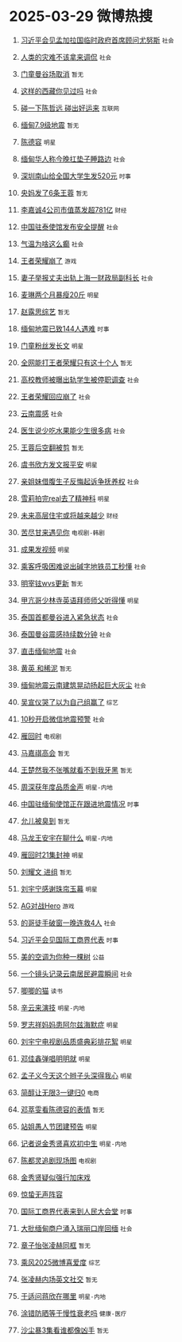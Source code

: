 # 2025-03-29 微博热搜 
1. [习近平会见孟加拉国临时政府首席顾问尤努斯](https://m.weibo.cn/search?containerid=100103type%3D1%26t%3D10%26q%3D%23%E4%B9%A0%E8%BF%91%E5%B9%B3%E4%BC%9A%E8%A7%81%E5%AD%9F%E5%8A%A0%E6%8B%89%E5%9B%BD%E4%B8%B4%E6%97%B6%E6%94%BF%E5%BA%9C%E9%A6%96%E5%B8%AD%E9%A1%BE%E9%97%AE%E5%B0%A4%E5%8A%AA%E6%96%AF%23&stream_entry_id=51&isnewpage=1&extparam=seat%3D1%26filter_type%3Drealtimehot%26stream_entry_id%3D51%26c_type%3D51%26q%3D%2523%25E4%25B9%25A0%25E8%25BF%2591%25E5%25B9%25B3%25E4%25BC%259A%25E8%25A7%2581%25E5%25AD%259F%25E5%258A%25A0%25E6%258B%2589%25E5%259B%25BD%25E4%25B8%25B4%25E6%2597%25B6%25E6%2594%25BF%25E5%25BA%259C%25E9%25A6%2596%25E5%25B8%25AD%25E9%25A1%25BE%25E9%2597%25AE%25E5%25B0%25A4%25E5%258A%25AA%25E6%2596%25AF%2523%26cate%3D10103%26pos%3D0%26dgr%3D0%26display_time%3D1743193854%26pre_seqid%3D174319385483203150978159) `社会` 

2. [人类的灾难不该拿来调侃](https://m.weibo.cn/search?containerid=100103type%3D1%26t%3D10%26q%3D%23%E4%BA%BA%E7%B1%BB%E7%9A%84%E7%81%BE%E9%9A%BE%E4%B8%8D%E8%AF%A5%E6%8B%BF%E6%9D%A5%E8%B0%83%E4%BE%83%23&stream_entry_id=31&isnewpage=1&extparam=seat%3D1%26filter_type%3Drealtimehot%26q%3D%2523%25E4%25BA%25BA%25E7%25B1%25BB%25E7%259A%2584%25E7%2581%25BE%25E9%259A%25BE%25E4%25B8%258D%25E8%25AF%25A5%25E6%258B%25BF%25E6%259D%25A5%25E8%25B0%2583%25E4%25BE%2583%2523%26c_type%3D31%26cate%3D5001%26pos%3D0%26flag%3D2%26stream_entry_id%3D31%26lcate%3D5001%26band_rank%3D1%26realpos%3D1%26dgr%3D0%26display_time%3D1743193854%26pre_seqid%3D174319385483203150978159) `社会` 

3. [门童曼谷场取消](https://m.weibo.cn/search?containerid=100103type%3D1%26t%3D10%26q%3D%23%E9%97%A8%E7%AB%A5%E6%9B%BC%E8%B0%B7%E5%9C%BA%E5%8F%96%E6%B6%88%23&stream_entry_id=31&isnewpage=1&extparam=seat%3D1%26filter_type%3Drealtimehot%26q%3D%2523%25E9%2597%25A8%25E7%25AB%25A5%25E6%259B%25BC%25E8%25B0%25B7%25E5%259C%25BA%25E5%258F%2596%25E6%25B6%2588%2523%26c_type%3D31%26cate%3D5001%26pos%3D1%26flag%3D16%26stream_entry_id%3D31%26lcate%3D5001%26band_rank%3D2%26realpos%3D2%26dgr%3D0%26display_time%3D1743193854%26pre_seqid%3D174319385483203150978159) `暂无` 

4. [这样的西藏你见过吗](https://m.weibo.cn/search?containerid=100103type%3D1%26t%3D10%26q%3D%23%E8%BF%99%E6%A0%B7%E7%9A%84%E8%A5%BF%E8%97%8F%E4%BD%A0%E8%A7%81%E8%BF%87%E5%90%97%23&stream_entry_id=31&isnewpage=1&extparam=seat%3D1%26filter_type%3Drealtimehot%26q%3D%2523%25E8%25BF%2599%25E6%25A0%25B7%25E7%259A%2584%25E8%25A5%25BF%25E8%2597%258F%25E4%25BD%25A0%25E8%25A7%2581%25E8%25BF%2587%25E5%2590%2597%2523%26c_type%3D31%26cate%3D5001%26pos%3D2%26flag%3D0%26stream_entry_id%3D31%26lcate%3D5001%26band_rank%3D3%26realpos%3D3%26dgr%3D0%26display_time%3D1743193854%26pre_seqid%3D174319385483203150978159) `社会` 

5. [碰一下陈哲远 碰出好运来](https://m.weibo.cn/search?containerid=100103type%3D1%26t%3D10%26q%3D%23%E7%A2%B0%E4%B8%80%E4%B8%8B%E9%99%88%E5%93%B2%E8%BF%9C+%E7%A2%B0%E5%87%BA%E5%A5%BD%E8%BF%90%E6%9D%A5%23&stream_entry_id=31&isnewpage=1&extparam=seat%3D1%26is_ad_pos%3D1%26q%3D%2523%25E7%25A2%25B0%25E4%25B8%2580%25E4%25B8%258B%25E9%2599%2588%25E5%2593%25B2%25E8%25BF%259C%2520%25E7%25A2%25B0%25E5%2587%25BA%25E5%25A5%25BD%25E8%25BF%2590%25E6%259D%25A5%2523%26c_type%3D31%26topic_ad%3D1%26cate%3D5001%26pos%3D3%26stream_entry_id%3D31%26adid%3D281283%26lcate%3D5001%26band_rank%3D4%26filter_type%3Drealtimehot%26dgr%3D0%26display_time%3D1743193854%26pre_seqid%3D174319385483203150978159) `互联网` 

6. [缅甸7.9级地震](https://m.weibo.cn/search?containerid=100103type%3D1%26t%3D10%26q%3D%E7%BC%85%E7%94%B87.9%E7%BA%A7%E5%9C%B0%E9%9C%87&stream_entry_id=31&isnewpage=1&extparam=seat%3D1%26filter_type%3Drealtimehot%26q%3D%25E7%25BC%2585%25E7%2594%25B87.9%25E7%25BA%25A7%25E5%259C%25B0%25E9%259C%2587%26c_type%3D31%26cate%3D5001%26pos%3D4%26flag%3D16%26stream_entry_id%3D31%26lcate%3D5001%26band_rank%3D4%26realpos%3D4%26dgr%3D0%26display_time%3D1743193854%26pre_seqid%3D174319385483203150978159) `暂无` 

7. [陈德容](https://m.weibo.cn/search?containerid=100103type%3D1%26t%3D10%26q%3D%E9%99%88%E5%BE%B7%E5%AE%B9&stream_entry_id=31&isnewpage=1&extparam=seat%3D1%26filter_type%3Drealtimehot%26q%3D%25E9%2599%2588%25E5%25BE%25B7%25E5%25AE%25B9%26c_type%3D31%26cate%3D5001%26pos%3D5%26flag%3D2%26stream_entry_id%3D31%26lcate%3D5001%26band_rank%3D5%26realpos%3D5%26dgr%3D0%26display_time%3D1743193854%26pre_seqid%3D174319385483203150978159) `明星` 

8. [缅甸华人称今晚扛垫子睡路边](https://m.weibo.cn/search?containerid=100103type%3D1%26t%3D10%26q%3D%23%E7%BC%85%E7%94%B8%E5%8D%8E%E4%BA%BA%E7%A7%B0%E4%BB%8A%E6%99%9A%E6%89%9B%E5%9E%AB%E5%AD%90%E7%9D%A1%E8%B7%AF%E8%BE%B9%23&stream_entry_id=31&isnewpage=1&extparam=seat%3D1%26filter_type%3Drealtimehot%26q%3D%2523%25E7%25BC%2585%25E7%2594%25B8%25E5%258D%258E%25E4%25BA%25BA%25E7%25A7%25B0%25E4%25BB%258A%25E6%2599%259A%25E6%2589%259B%25E5%259E%25AB%25E5%25AD%2590%25E7%259D%25A1%25E8%25B7%25AF%25E8%25BE%25B9%2523%26c_type%3D31%26cate%3D5001%26pos%3D6%26flag%3D2%26stream_entry_id%3D31%26lcate%3D5001%26band_rank%3D6%26realpos%3D6%26dgr%3D0%26display_time%3D1743193854%26pre_seqid%3D174319385483203150978159) `社会` 

9. [深圳南山给全国大学生发520元](https://m.weibo.cn/search?containerid=100103type%3D1%26t%3D10%26q%3D%23%E6%B7%B1%E5%9C%B3%E5%8D%97%E5%B1%B1%E7%BB%99%E5%85%A8%E5%9B%BD%E5%A4%A7%E5%AD%A6%E7%94%9F%E5%8F%91520%E5%85%83%23&stream_entry_id=31&isnewpage=1&extparam=seat%3D1%26is_ad_pos%3D1%26q%3D%2523%25E6%25B7%25B1%25E5%259C%25B3%25E5%258D%2597%25E5%25B1%25B1%25E7%25BB%2599%25E5%2585%25A8%25E5%259B%25BD%25E5%25A4%25A7%25E5%25AD%25A6%25E7%2594%259F%25E5%258F%2591520%25E5%2585%2583%2523%26c_type%3D31%26topic_ad%3D1%26cate%3D5001%26pos%3D7%26stream_entry_id%3D31%26adid%3D281522%26lcate%3D5001%26band_rank%3D7%26filter_type%3Drealtimehot%26dgr%3D0%26display_time%3D1743193854%26pre_seqid%3D174319385483203150978159) `时事` 

10. [央妈发了6条王蓉](https://m.weibo.cn/search?containerid=100103type%3D1%26t%3D10%26q%3D%E5%A4%AE%E5%A6%88%E5%8F%91%E4%BA%866%E6%9D%A1%E7%8E%8B%E8%93%89&stream_entry_id=31&isnewpage=1&extparam=seat%3D1%26filter_type%3Drealtimehot%26q%3D%25E5%25A4%25AE%25E5%25A6%2588%25E5%258F%2591%25E4%25BA%25866%25E6%259D%25A1%25E7%258E%258B%25E8%2593%2589%26c_type%3D31%26cate%3D5001%26pos%3D8%26flag%3D2%26stream_entry_id%3D31%26lcate%3D5001%26band_rank%3D7%26realpos%3D7%26dgr%3D0%26display_time%3D1743193854%26pre_seqid%3D174319385483203150978159) `暂无` 

11. [李嘉诚4公司市值蒸发超781亿](https://m.weibo.cn/search?containerid=100103type%3D1%26t%3D10%26q%3D%23%E6%9D%8E%E5%98%89%E8%AF%9A4%E5%85%AC%E5%8F%B8%E5%B8%82%E5%80%BC%E8%92%B8%E5%8F%91%E8%B6%85781%E4%BA%BF%23&stream_entry_id=31&isnewpage=1&extparam=seat%3D1%26filter_type%3Drealtimehot%26q%3D%2523%25E6%259D%258E%25E5%2598%2589%25E8%25AF%259A4%25E5%2585%25AC%25E5%258F%25B8%25E5%25B8%2582%25E5%2580%25BC%25E8%2592%25B8%25E5%258F%2591%25E8%25B6%2585781%25E4%25BA%25BF%2523%26c_type%3D31%26cate%3D5001%26pos%3D9%26flag%3D0%26stream_entry_id%3D31%26lcate%3D5001%26band_rank%3D8%26realpos%3D8%26dgr%3D0%26display_time%3D1743193854%26pre_seqid%3D174319385483203150978159) `财经` 

12. [中国驻泰使馆发布安全提醒](https://m.weibo.cn/search?containerid=100103type%3D1%26t%3D10%26q%3D%23%E4%B8%AD%E5%9B%BD%E9%A9%BB%E6%B3%B0%E4%BD%BF%E9%A6%86%E5%8F%91%E5%B8%83%E5%AE%89%E5%85%A8%E6%8F%90%E9%86%92%23&stream_entry_id=31&isnewpage=1&extparam=seat%3D1%26filter_type%3Drealtimehot%26q%3D%2523%25E4%25B8%25AD%25E5%259B%25BD%25E9%25A9%25BB%25E6%25B3%25B0%25E4%25BD%25BF%25E9%25A6%2586%25E5%258F%2591%25E5%25B8%2583%25E5%25AE%2589%25E5%2585%25A8%25E6%258F%2590%25E9%2586%2592%2523%26c_type%3D31%26cate%3D5001%26pos%3D10%26flag%3D0%26stream_entry_id%3D31%26lcate%3D5001%26band_rank%3D9%26realpos%3D9%26dgr%3D0%26display_time%3D1743193854%26pre_seqid%3D174319385483203150978159) `社会` 

13. [气温为啥这么癫](https://m.weibo.cn/search?containerid=100103type%3D1%26t%3D10%26q%3D%23%E6%B0%94%E6%B8%A9%E4%B8%BA%E5%95%A5%E8%BF%99%E4%B9%88%E7%99%AB%23&stream_entry_id=31&isnewpage=1&extparam=seat%3D1%26filter_type%3Drealtimehot%26q%3D%2523%25E6%25B0%2594%25E6%25B8%25A9%25E4%25B8%25BA%25E5%2595%25A5%25E8%25BF%2599%25E4%25B9%2588%25E7%2599%25AB%2523%26c_type%3D31%26cate%3D5001%26pos%3D11%26flag%3D1%26stream_entry_id%3D31%26lcate%3D5001%26band_rank%3D10%26realpos%3D10%26dgr%3D0%26display_time%3D1743193854%26pre_seqid%3D174319385483203150978159) `社会` 

14. [王者荣耀崩了](https://m.weibo.cn/search?containerid=100103type%3D1%26t%3D10%26q%3D%23%E7%8E%8B%E8%80%85%E8%8D%A3%E8%80%80%E5%B4%A9%E4%BA%86%23&stream_entry_id=31&isnewpage=1&extparam=seat%3D1%26filter_type%3Drealtimehot%26q%3D%2523%25E7%258E%258B%25E8%2580%2585%25E8%258D%25A3%25E8%2580%2580%25E5%25B4%25A9%25E4%25BA%2586%2523%26c_type%3D31%26cate%3D5001%26pos%3D12%26flag%3D0%26stream_entry_id%3D31%26lcate%3D5001%26band_rank%3D11%26realpos%3D11%26dgr%3D0%26display_time%3D1743193854%26pre_seqid%3D174319385483203150978159) `游戏` 

15. [妻子举报丈夫出轨上海一财政局副科长](https://m.weibo.cn/search?containerid=100103type%3D1%26t%3D10%26q%3D%23%E5%A6%BB%E5%AD%90%E4%B8%BE%E6%8A%A5%E4%B8%88%E5%A4%AB%E5%87%BA%E8%BD%A8%E4%B8%8A%E6%B5%B7%E4%B8%80%E8%B4%A2%E6%94%BF%E5%B1%80%E5%89%AF%E7%A7%91%E9%95%BF%23&stream_entry_id=31&isnewpage=1&extparam=seat%3D1%26filter_type%3Drealtimehot%26q%3D%2523%25E5%25A6%25BB%25E5%25AD%2590%25E4%25B8%25BE%25E6%258A%25A5%25E4%25B8%2588%25E5%25A4%25AB%25E5%2587%25BA%25E8%25BD%25A8%25E4%25B8%258A%25E6%25B5%25B7%25E4%25B8%2580%25E8%25B4%25A2%25E6%2594%25BF%25E5%25B1%2580%25E5%2589%25AF%25E7%25A7%2591%25E9%2595%25BF%2523%26c_type%3D31%26cate%3D5001%26pos%3D13%26flag%3D0%26stream_entry_id%3D31%26lcate%3D5001%26band_rank%3D12%26realpos%3D12%26dgr%3D0%26display_time%3D1743193854%26pre_seqid%3D174319385483203150978159) `社会` 

16. [麦琳两个月暴瘦20斤](https://m.weibo.cn/search?containerid=100103type%3D1%26t%3D10%26q%3D%23%E9%BA%A6%E7%90%B3%E4%B8%A4%E4%B8%AA%E6%9C%88%E6%9A%B4%E7%98%A620%E6%96%A4%23&stream_entry_id=31&isnewpage=1&extparam=seat%3D1%26filter_type%3Drealtimehot%26q%3D%2523%25E9%25BA%25A6%25E7%2590%25B3%25E4%25B8%25A4%25E4%25B8%25AA%25E6%259C%2588%25E6%259A%25B4%25E7%2598%25A620%25E6%2596%25A4%2523%26c_type%3D31%26cate%3D5001%26pos%3D14%26flag%3D0%26stream_entry_id%3D31%26lcate%3D5001%26band_rank%3D13%26realpos%3D13%26dgr%3D0%26display_time%3D1743193854%26pre_seqid%3D174319385483203150978159) `明星` 

17. [赵露思综艺](https://m.weibo.cn/search?containerid=100103type%3D1%26t%3D10%26q%3D%E8%B5%B5%E9%9C%B2%E6%80%9D%E7%BB%BC%E8%89%BA&stream_entry_id=31&isnewpage=1&extparam=seat%3D1%26filter_type%3Drealtimehot%26q%3D%25E8%25B5%25B5%25E9%259C%25B2%25E6%2580%259D%25E7%25BB%25BC%25E8%2589%25BA%26c_type%3D31%26cate%3D5001%26pos%3D15%26flag%3D0%26stream_entry_id%3D31%26lcate%3D5001%26band_rank%3D14%26realpos%3D14%26dgr%3D0%26display_time%3D1743193854%26pre_seqid%3D174319385483203150978159) `暂无` 

18. [缅甸地震已致144人遇难](https://m.weibo.cn/search?containerid=100103type%3D1%26t%3D10%26q%3D%23%E7%BC%85%E7%94%B8%E5%9C%B0%E9%9C%87%E5%B7%B2%E8%87%B4144%E4%BA%BA%E9%81%87%E9%9A%BE%23&stream_entry_id=31&isnewpage=1&extparam=seat%3D1%26filter_type%3Drealtimehot%26q%3D%2523%25E7%25BC%2585%25E7%2594%25B8%25E5%259C%25B0%25E9%259C%2587%25E5%25B7%25B2%25E8%2587%25B4144%25E4%25BA%25BA%25E9%2581%2587%25E9%259A%25BE%2523%26c_type%3D31%26cate%3D5001%26pos%3D16%26flag%3D0%26stream_entry_id%3D31%26lcate%3D5001%26band_rank%3D15%26realpos%3D15%26dgr%3D0%26display_time%3D1743193854%26pre_seqid%3D174319385483203150978159) `时事` 

19. [门童粉丝发长文](https://m.weibo.cn/search?containerid=100103type%3D1%26t%3D10%26q%3D%23%E9%97%A8%E7%AB%A5%E7%B2%89%E4%B8%9D%E5%8F%91%E9%95%BF%E6%96%87%23&stream_entry_id=31&isnewpage=1&extparam=seat%3D1%26filter_type%3Drealtimehot%26q%3D%2523%25E9%2597%25A8%25E7%25AB%25A5%25E7%25B2%2589%25E4%25B8%259D%25E5%258F%2591%25E9%2595%25BF%25E6%2596%2587%2523%26c_type%3D31%26cate%3D5001%26pos%3D17%26flag%3D0%26stream_entry_id%3D31%26lcate%3D5001%26band_rank%3D16%26realpos%3D16%26dgr%3D0%26display_time%3D1743193854%26pre_seqid%3D174319385483203150978159) `明星` 

20. [全网能打王者荣耀只有这十个人](https://m.weibo.cn/search?containerid=100103type%3D1%26t%3D10%26q%3D%E5%85%A8%E7%BD%91%E8%83%BD%E6%89%93%E7%8E%8B%E8%80%85%E8%8D%A3%E8%80%80%E5%8F%AA%E6%9C%89%E8%BF%99%E5%8D%81%E4%B8%AA%E4%BA%BA&stream_entry_id=31&isnewpage=1&extparam=seat%3D1%26filter_type%3Drealtimehot%26q%3D%25E5%2585%25A8%25E7%25BD%2591%25E8%2583%25BD%25E6%2589%2593%25E7%258E%258B%25E8%2580%2585%25E8%258D%25A3%25E8%2580%2580%25E5%258F%25AA%25E6%259C%2589%25E8%25BF%2599%25E5%258D%2581%25E4%25B8%25AA%25E4%25BA%25BA%26c_type%3D31%26cate%3D5001%26pos%3D18%26flag%3D0%26stream_entry_id%3D31%26lcate%3D5001%26band_rank%3D17%26realpos%3D17%26dgr%3D0%26display_time%3D1743193854%26pre_seqid%3D174319385483203150978159) `暂无` 

21. [高校教师被曝出轨学生被停职调查](https://m.weibo.cn/search?containerid=100103type%3D1%26t%3D10%26q%3D%23%E9%AB%98%E6%A0%A1%E6%95%99%E5%B8%88%E8%A2%AB%E6%9B%9D%E5%87%BA%E8%BD%A8%E5%AD%A6%E7%94%9F%E8%A2%AB%E5%81%9C%E8%81%8C%E8%B0%83%E6%9F%A5%23&stream_entry_id=31&isnewpage=1&extparam=seat%3D1%26filter_type%3Drealtimehot%26q%3D%2523%25E9%25AB%2598%25E6%25A0%25A1%25E6%2595%2599%25E5%25B8%2588%25E8%25A2%25AB%25E6%259B%259D%25E5%2587%25BA%25E8%25BD%25A8%25E5%25AD%25A6%25E7%2594%259F%25E8%25A2%25AB%25E5%2581%259C%25E8%2581%258C%25E8%25B0%2583%25E6%259F%25A5%2523%26c_type%3D31%26cate%3D5001%26pos%3D19%26flag%3D0%26stream_entry_id%3D31%26lcate%3D5001%26band_rank%3D18%26realpos%3D18%26dgr%3D0%26display_time%3D1743193854%26pre_seqid%3D174319385483203150978159) `社会` 

22. [王者荣耀回应崩了](https://m.weibo.cn/search?containerid=100103type%3D1%26t%3D10%26q%3D%23%E7%8E%8B%E8%80%85%E8%8D%A3%E8%80%80%E5%9B%9E%E5%BA%94%E5%B4%A9%E4%BA%86%23&stream_entry_id=31&isnewpage=1&extparam=seat%3D1%26filter_type%3Drealtimehot%26q%3D%2523%25E7%258E%258B%25E8%2580%2585%25E8%258D%25A3%25E8%2580%2580%25E5%259B%259E%25E5%25BA%2594%25E5%25B4%25A9%25E4%25BA%2586%2523%26c_type%3D31%26cate%3D5001%26pos%3D20%26flag%3D0%26stream_entry_id%3D31%26lcate%3D5001%26band_rank%3D19%26realpos%3D19%26dgr%3D0%26display_time%3D1743193854%26pre_seqid%3D174319385483203150978159) `社会` 

23. [云南震感](https://m.weibo.cn/search?containerid=100103type%3D1%26t%3D10%26q%3D%E4%BA%91%E5%8D%97%E9%9C%87%E6%84%9F&stream_entry_id=31&isnewpage=1&extparam=seat%3D1%26filter_type%3Drealtimehot%26q%3D%25E4%25BA%2591%25E5%258D%2597%25E9%259C%2587%25E6%2584%259F%26c_type%3D31%26cate%3D5001%26pos%3D21%26flag%3D0%26stream_entry_id%3D31%26lcate%3D5001%26band_rank%3D20%26realpos%3D20%26dgr%3D0%26display_time%3D1743193854%26pre_seqid%3D174319385483203150978159) `社会` 

24. [医生说少吃水果能少生很多病](https://m.weibo.cn/search?containerid=100103type%3D1%26t%3D10%26q%3D%E5%8C%BB%E7%94%9F%E8%AF%B4%E5%B0%91%E5%90%83%E6%B0%B4%E6%9E%9C%E8%83%BD%E5%B0%91%E7%94%9F%E5%BE%88%E5%A4%9A%E7%97%85&stream_entry_id=31&isnewpage=1&extparam=seat%3D1%26filter_type%3Drealtimehot%26q%3D%25E5%258C%25BB%25E7%2594%259F%25E8%25AF%25B4%25E5%25B0%2591%25E5%2590%2583%25E6%25B0%25B4%25E6%259E%259C%25E8%2583%25BD%25E5%25B0%2591%25E7%2594%259F%25E5%25BE%2588%25E5%25A4%259A%25E7%2597%2585%26c_type%3D31%26cate%3D5001%26pos%3D22%26flag%3D0%26stream_entry_id%3D31%26lcate%3D5001%26band_rank%3D21%26realpos%3D21%26dgr%3D0%26display_time%3D1743193854%26pre_seqid%3D174319385483203150978159) `社会` 

25. [王蓉后空翻被剪](https://m.weibo.cn/search?containerid=100103type%3D1%26t%3D10%26q%3D%E7%8E%8B%E8%93%89%E5%90%8E%E7%A9%BA%E7%BF%BB%E8%A2%AB%E5%89%AA&stream_entry_id=31&isnewpage=1&extparam=seat%3D1%26filter_type%3Drealtimehot%26q%3D%25E7%258E%258B%25E8%2593%2589%25E5%2590%258E%25E7%25A9%25BA%25E7%25BF%25BB%25E8%25A2%25AB%25E5%2589%25AA%26c_type%3D31%26cate%3D5001%26pos%3D23%26flag%3D0%26stream_entry_id%3D31%26lcate%3D5001%26band_rank%3D22%26realpos%3D22%26dgr%3D0%26display_time%3D1743193854%26pre_seqid%3D174319385483203150978159) `暂无` 

26. [虞书欣方发文报平安](https://m.weibo.cn/search?containerid=100103type%3D1%26t%3D10%26q%3D%23%E8%99%9E%E4%B9%A6%E6%AC%A3%E6%96%B9%E5%8F%91%E6%96%87%E6%8A%A5%E5%B9%B3%E5%AE%89%23&stream_entry_id=31&isnewpage=1&extparam=seat%3D1%26filter_type%3Drealtimehot%26q%3D%2523%25E8%2599%259E%25E4%25B9%25A6%25E6%25AC%25A3%25E6%2596%25B9%25E5%258F%2591%25E6%2596%2587%25E6%258A%25A5%25E5%25B9%25B3%25E5%25AE%2589%2523%26c_type%3D31%26cate%3D5001%26pos%3D24%26flag%3D0%26stream_entry_id%3D31%26lcate%3D5001%26band_rank%3D23%26realpos%3D23%26dgr%3D0%26display_time%3D1743193854%26pre_seqid%3D174319385483203150978159) `明星` 

27. [亲姐妹借腹生子反悔起诉争抚养权](https://m.weibo.cn/search?containerid=100103type%3D1%26t%3D10%26q%3D%23%E4%BA%B2%E5%A7%90%E5%A6%B9%E5%80%9F%E8%85%B9%E7%94%9F%E5%AD%90%E5%8F%8D%E6%82%94%E8%B5%B7%E8%AF%89%E4%BA%89%E6%8A%9A%E5%85%BB%E6%9D%83%23&stream_entry_id=31&isnewpage=1&extparam=seat%3D1%26filter_type%3Drealtimehot%26q%3D%2523%25E4%25BA%25B2%25E5%25A7%2590%25E5%25A6%25B9%25E5%2580%259F%25E8%2585%25B9%25E7%2594%259F%25E5%25AD%2590%25E5%258F%258D%25E6%2582%2594%25E8%25B5%25B7%25E8%25AF%2589%25E4%25BA%2589%25E6%258A%259A%25E5%2585%25BB%25E6%259D%2583%2523%26c_type%3D31%26cate%3D5001%26pos%3D25%26flag%3D0%26stream_entry_id%3D31%26lcate%3D5001%26band_rank%3D24%26realpos%3D24%26dgr%3D0%26display_time%3D1743193854%26pre_seqid%3D174319385483203150978159) `社会` 

28. [雪莉拍完real去了精神科](https://m.weibo.cn/search?containerid=100103type%3D1%26t%3D10%26q%3D%23%E9%9B%AA%E8%8E%89%E6%8B%8D%E5%AE%8Creal%E5%8E%BB%E4%BA%86%E7%B2%BE%E7%A5%9E%E7%A7%91%23&stream_entry_id=31&isnewpage=1&extparam=seat%3D1%26filter_type%3Drealtimehot%26q%3D%2523%25E9%259B%25AA%25E8%258E%2589%25E6%258B%258D%25E5%25AE%258Creal%25E5%258E%25BB%25E4%25BA%2586%25E7%25B2%25BE%25E7%25A5%259E%25E7%25A7%2591%2523%26c_type%3D31%26cate%3D5001%26pos%3D26%26flag%3D0%26stream_entry_id%3D31%26lcate%3D5001%26band_rank%3D25%26realpos%3D25%26dgr%3D0%26display_time%3D1743193854%26pre_seqid%3D174319385483203150978159) `明星` 

29. [未来高层住宅或将越来越少](https://m.weibo.cn/search?containerid=100103type%3D1%26t%3D10%26q%3D%23%E6%9C%AA%E6%9D%A5%E9%AB%98%E5%B1%82%E4%BD%8F%E5%AE%85%E6%88%96%E5%B0%86%E8%B6%8A%E6%9D%A5%E8%B6%8A%E5%B0%91%23&stream_entry_id=31&isnewpage=1&extparam=seat%3D1%26filter_type%3Drealtimehot%26q%3D%2523%25E6%259C%25AA%25E6%259D%25A5%25E9%25AB%2598%25E5%25B1%2582%25E4%25BD%258F%25E5%25AE%2585%25E6%2588%2596%25E5%25B0%2586%25E8%25B6%258A%25E6%259D%25A5%25E8%25B6%258A%25E5%25B0%2591%2523%26c_type%3D31%26cate%3D5001%26pos%3D27%26flag%3D0%26stream_entry_id%3D31%26lcate%3D5001%26band_rank%3D26%26realpos%3D26%26dgr%3D0%26display_time%3D1743193854%26pre_seqid%3D174319385483203150978159) `财经` 

30. [苦尽甘来遇见你](https://m.weibo.cn/search?containerid=100103type%3D1%26t%3D10%26q%3D%E8%8B%A6%E5%B0%BD%E7%94%98%E6%9D%A5%E9%81%87%E8%A7%81%E4%BD%A0&stream_entry_id=31&isnewpage=1&extparam=seat%3D1%26filter_type%3Drealtimehot%26q%3D%25E8%258B%25A6%25E5%25B0%25BD%25E7%2594%2598%25E6%259D%25A5%25E9%2581%2587%25E8%25A7%2581%25E4%25BD%25A0%26c_type%3D31%26cate%3D5001%26pos%3D28%26flag%3D0%26stream_entry_id%3D31%26lcate%3D5001%26band_rank%3D27%26realpos%3D27%26dgr%3D0%26display_time%3D1743193854%26pre_seqid%3D174319385483203150978159) `电视剧-韩剧` 

31. [成果发视频](https://m.weibo.cn/search?containerid=100103type%3D1%26t%3D10%26q%3D%23%E6%88%90%E6%9E%9C%E5%8F%91%E8%A7%86%E9%A2%91%23&stream_entry_id=31&isnewpage=1&extparam=seat%3D1%26filter_type%3Drealtimehot%26q%3D%2523%25E6%2588%2590%25E6%259E%259C%25E5%258F%2591%25E8%25A7%2586%25E9%25A2%2591%2523%26c_type%3D31%26cate%3D5001%26pos%3D29%26flag%3D0%26stream_entry_id%3D31%26lcate%3D5001%26band_rank%3D28%26realpos%3D28%26dgr%3D0%26display_time%3D1743193854%26pre_seqid%3D174319385483203150978159) `明星` 

32. [乘客呼吸困难说出碱字地铁员工秒懂](https://m.weibo.cn/search?containerid=100103type%3D1%26t%3D10%26q%3D%23%E4%B9%98%E5%AE%A2%E5%91%BC%E5%90%B8%E5%9B%B0%E9%9A%BE%E8%AF%B4%E5%87%BA%E7%A2%B1%E5%AD%97%E5%9C%B0%E9%93%81%E5%91%98%E5%B7%A5%E7%A7%92%E6%87%82%23&stream_entry_id=31&isnewpage=1&extparam=seat%3D1%26filter_type%3Drealtimehot%26q%3D%2523%25E4%25B9%2598%25E5%25AE%25A2%25E5%2591%25BC%25E5%2590%25B8%25E5%259B%25B0%25E9%259A%25BE%25E8%25AF%25B4%25E5%2587%25BA%25E7%25A2%25B1%25E5%25AD%2597%25E5%259C%25B0%25E9%2593%2581%25E5%2591%2598%25E5%25B7%25A5%25E7%25A7%2592%25E6%2587%2582%2523%26c_type%3D31%26cate%3D5001%26pos%3D30%26flag%3D0%26stream_entry_id%3D31%26lcate%3D5001%26band_rank%3D29%26realpos%3D29%26dgr%3D0%26display_time%3D1743193854%26pre_seqid%3D174319385483203150978159) `社会` 

33. [明宰铉wvs更新](https://m.weibo.cn/search?containerid=100103type%3D1%26t%3D10%26q%3D%23%E6%98%8E%E5%AE%B0%E9%93%89wvs%E6%9B%B4%E6%96%B0%23&stream_entry_id=31&isnewpage=1&extparam=seat%3D1%26filter_type%3Drealtimehot%26q%3D%2523%25E6%2598%258E%25E5%25AE%25B0%25E9%2593%2589wvs%25E6%259B%25B4%25E6%2596%25B0%2523%26c_type%3D31%26cate%3D5001%26pos%3D31%26flag%3D0%26stream_entry_id%3D31%26lcate%3D5001%26band_rank%3D30%26realpos%3D30%26dgr%3D0%26display_time%3D1743193854%26pre_seqid%3D174319385483203150978159) `暂无` 

34. [甲亢哥少林寺英语拜师师父听得懂](https://m.weibo.cn/search?containerid=100103type%3D1%26t%3D10%26q%3D%23%E7%94%B2%E4%BA%A2%E5%93%A5%E5%B0%91%E6%9E%97%E5%AF%BA%E8%8B%B1%E8%AF%AD%E6%8B%9C%E5%B8%88%E5%B8%88%E7%88%B6%E5%90%AC%E5%BE%97%E6%87%82%23&stream_entry_id=31&isnewpage=1&extparam=seat%3D1%26filter_type%3Drealtimehot%26q%3D%2523%25E7%2594%25B2%25E4%25BA%25A2%25E5%2593%25A5%25E5%25B0%2591%25E6%259E%2597%25E5%25AF%25BA%25E8%258B%25B1%25E8%25AF%25AD%25E6%258B%259C%25E5%25B8%2588%25E5%25B8%2588%25E7%2588%25B6%25E5%2590%25AC%25E5%25BE%2597%25E6%2587%2582%2523%26c_type%3D31%26cate%3D5001%26pos%3D32%26flag%3D1%26stream_entry_id%3D31%26lcate%3D5001%26band_rank%3D31%26realpos%3D31%26dgr%3D0%26display_time%3D1743193854%26pre_seqid%3D174319385483203150978159) `明星` 

35. [泰国首都曼谷进入紧急状态](https://m.weibo.cn/search?containerid=100103type%3D1%26t%3D10%26q%3D%23%E6%B3%B0%E5%9B%BD%E9%A6%96%E9%83%BD%E6%9B%BC%E8%B0%B7%E8%BF%9B%E5%85%A5%E7%B4%A7%E6%80%A5%E7%8A%B6%E6%80%81%23&stream_entry_id=31&isnewpage=1&extparam=seat%3D1%26filter_type%3Drealtimehot%26q%3D%2523%25E6%25B3%25B0%25E5%259B%25BD%25E9%25A6%2596%25E9%2583%25BD%25E6%259B%25BC%25E8%25B0%25B7%25E8%25BF%259B%25E5%2585%25A5%25E7%25B4%25A7%25E6%2580%25A5%25E7%258A%25B6%25E6%2580%2581%2523%26c_type%3D31%26cate%3D5001%26pos%3D33%26flag%3D0%26stream_entry_id%3D31%26lcate%3D5001%26band_rank%3D32%26realpos%3D32%26dgr%3D0%26display_time%3D1743193854%26pre_seqid%3D174319385483203150978159) `社会` 

36. [泰国曼谷震感持续数分钟](https://m.weibo.cn/search?containerid=100103type%3D1%26t%3D10%26q%3D%23%E6%B3%B0%E5%9B%BD%E6%9B%BC%E8%B0%B7%E9%9C%87%E6%84%9F%E6%8C%81%E7%BB%AD%E6%95%B0%E5%88%86%E9%92%9F%23&stream_entry_id=31&isnewpage=1&extparam=seat%3D1%26filter_type%3Drealtimehot%26q%3D%2523%25E6%25B3%25B0%25E5%259B%25BD%25E6%259B%25BC%25E8%25B0%25B7%25E9%259C%2587%25E6%2584%259F%25E6%258C%2581%25E7%25BB%25AD%25E6%2595%25B0%25E5%2588%2586%25E9%2592%259F%2523%26c_type%3D31%26cate%3D5001%26pos%3D34%26flag%3D1%26stream_entry_id%3D31%26lcate%3D5001%26band_rank%3D33%26realpos%3D33%26dgr%3D0%26display_time%3D1743193854%26pre_seqid%3D174319385483203150978159) `社会` 

37. [直击缅甸地震](https://m.weibo.cn/search?containerid=100103type%3D1%26t%3D10%26q%3D%23%E7%9B%B4%E5%87%BB%E7%BC%85%E7%94%B8%E5%9C%B0%E9%9C%87%23&stream_entry_id=31&isnewpage=1&extparam=seat%3D1%26filter_type%3Drealtimehot%26q%3D%2523%25E7%259B%25B4%25E5%2587%25BB%25E7%25BC%2585%25E7%2594%25B8%25E5%259C%25B0%25E9%259C%2587%2523%26c_type%3D31%26cate%3D5001%26pos%3D35%26flag%3D0%26stream_entry_id%3D31%26lcate%3D5001%26band_rank%3D34%26realpos%3D34%26dgr%3D0%26display_time%3D1743193854%26pre_seqid%3D174319385483203150978159) `社会` 

38. [黄英 和稀泥](https://m.weibo.cn/search?containerid=100103type%3D1%26t%3D10%26q%3D%E9%BB%84%E8%8B%B1+%E5%92%8C%E7%A8%80%E6%B3%A5&stream_entry_id=31&isnewpage=1&extparam=seat%3D1%26filter_type%3Drealtimehot%26q%3D%25E9%25BB%2584%25E8%258B%25B1%2520%25E5%2592%258C%25E7%25A8%2580%25E6%25B3%25A5%26c_type%3D31%26cate%3D5001%26pos%3D36%26flag%3D0%26stream_entry_id%3D31%26lcate%3D5001%26band_rank%3D35%26realpos%3D35%26dgr%3D0%26display_time%3D1743193854%26pre_seqid%3D174319385483203150978159) `暂无` 

39. [缅甸地震云南建筑晃动扬起巨大灰尘](https://m.weibo.cn/search?containerid=100103type%3D1%26t%3D10%26q%3D%23%E7%BC%85%E7%94%B8%E5%9C%B0%E9%9C%87%E4%BA%91%E5%8D%97%E5%BB%BA%E7%AD%91%E6%99%83%E5%8A%A8%E6%89%AC%E8%B5%B7%E5%B7%A8%E5%A4%A7%E7%81%B0%E5%B0%98%23&stream_entry_id=31&isnewpage=1&extparam=seat%3D1%26filter_type%3Drealtimehot%26q%3D%2523%25E7%25BC%2585%25E7%2594%25B8%25E5%259C%25B0%25E9%259C%2587%25E4%25BA%2591%25E5%258D%2597%25E5%25BB%25BA%25E7%25AD%2591%25E6%2599%2583%25E5%258A%25A8%25E6%2589%25AC%25E8%25B5%25B7%25E5%25B7%25A8%25E5%25A4%25A7%25E7%2581%25B0%25E5%25B0%2598%2523%26c_type%3D31%26cate%3D5001%26pos%3D37%26flag%3D0%26stream_entry_id%3D31%26lcate%3D5001%26band_rank%3D36%26realpos%3D36%26dgr%3D0%26display_time%3D1743193854%26pre_seqid%3D174319385483203150978159) `社会` 

40. [吴宣仪哭了以为自己组赢了](https://m.weibo.cn/search?containerid=100103type%3D1%26t%3D10%26q%3D%23%E5%90%B4%E5%AE%A3%E4%BB%AA%E5%93%AD%E4%BA%86%E4%BB%A5%E4%B8%BA%E8%87%AA%E5%B7%B1%E7%BB%84%E8%B5%A2%E4%BA%86%23&stream_entry_id=31&isnewpage=1&extparam=seat%3D1%26filter_type%3Drealtimehot%26q%3D%2523%25E5%2590%25B4%25E5%25AE%25A3%25E4%25BB%25AA%25E5%2593%25AD%25E4%25BA%2586%25E4%25BB%25A5%25E4%25B8%25BA%25E8%2587%25AA%25E5%25B7%25B1%25E7%25BB%2584%25E8%25B5%25A2%25E4%25BA%2586%2523%26c_type%3D31%26cate%3D5001%26pos%3D38%26flag%3D0%26stream_entry_id%3D31%26lcate%3D5001%26band_rank%3D37%26realpos%3D37%26dgr%3D0%26display_time%3D1743193854%26pre_seqid%3D174319385483203150978159) `综艺` 

41. [10秒开启微信地震预警](https://m.weibo.cn/search?containerid=100103type%3D1%26t%3D10%26q%3D%2310%E7%A7%92%E5%BC%80%E5%90%AF%E5%BE%AE%E4%BF%A1%E5%9C%B0%E9%9C%87%E9%A2%84%E8%AD%A6%23&stream_entry_id=31&isnewpage=1&extparam=seat%3D1%26filter_type%3Drealtimehot%26q%3D%252310%25E7%25A7%2592%25E5%25BC%2580%25E5%2590%25AF%25E5%25BE%25AE%25E4%25BF%25A1%25E5%259C%25B0%25E9%259C%2587%25E9%25A2%2584%25E8%25AD%25A6%2523%26c_type%3D31%26cate%3D5001%26pos%3D39%26flag%3D0%26stream_entry_id%3D31%26lcate%3D5001%26band_rank%3D38%26realpos%3D38%26dgr%3D0%26display_time%3D1743193854%26pre_seqid%3D174319385483203150978159) `社会` 

42. [雁回时](https://m.weibo.cn/search?containerid=100103type%3D1%26t%3D10%26q%3D%E9%9B%81%E5%9B%9E%E6%97%B6&stream_entry_id=31&isnewpage=1&extparam=seat%3D1%26filter_type%3Drealtimehot%26q%3D%25E9%259B%2581%25E5%259B%259E%25E6%2597%25B6%26c_type%3D31%26cate%3D5001%26pos%3D40%26flag%3D0%26stream_entry_id%3D31%26lcate%3D5001%26band_rank%3D39%26realpos%3D39%26dgr%3D0%26display_time%3D1743193854%26pre_seqid%3D174319385483203150978159) `电视剧` 

43. [马嘉祺高会](https://m.weibo.cn/search?containerid=100103type%3D1%26t%3D10%26q%3D%23%E9%A9%AC%E5%98%89%E7%A5%BA%E9%AB%98%E4%BC%9A%23&stream_entry_id=31&isnewpage=1&extparam=seat%3D1%26filter_type%3Drealtimehot%26q%3D%2523%25E9%25A9%25AC%25E5%2598%2589%25E7%25A5%25BA%25E9%25AB%2598%25E4%25BC%259A%2523%26c_type%3D31%26cate%3D5001%26pos%3D41%26flag%3D0%26stream_entry_id%3D31%26lcate%3D5001%26band_rank%3D40%26realpos%3D40%26dgr%3D0%26display_time%3D1743193854%26pre_seqid%3D174319385483203150978159) `暂无` 

44. [王楚然我不张嘴就看不到我牙黑](https://m.weibo.cn/search?containerid=100103type%3D1%26t%3D10%26q%3D%E7%8E%8B%E6%A5%9A%E7%84%B6%E6%88%91%E4%B8%8D%E5%BC%A0%E5%98%B4%E5%B0%B1%E7%9C%8B%E4%B8%8D%E5%88%B0%E6%88%91%E7%89%99%E9%BB%91&stream_entry_id=31&isnewpage=1&extparam=seat%3D1%26filter_type%3Drealtimehot%26q%3D%25E7%258E%258B%25E6%25A5%259A%25E7%2584%25B6%25E6%2588%2591%25E4%25B8%258D%25E5%25BC%25A0%25E5%2598%25B4%25E5%25B0%25B1%25E7%259C%258B%25E4%25B8%258D%25E5%2588%25B0%25E6%2588%2591%25E7%2589%2599%25E9%25BB%2591%26c_type%3D31%26cate%3D5001%26pos%3D42%26flag%3D1%26stream_entry_id%3D31%26lcate%3D5001%26band_rank%3D41%26realpos%3D41%26dgr%3D0%26display_time%3D1743193854%26pre_seqid%3D174319385483203150978159) `暂无` 

45. [周深获年度品质金声](https://m.weibo.cn/search?containerid=100103type%3D1%26t%3D10%26q%3D%E5%91%A8%E6%B7%B1%E8%8E%B7%E5%B9%B4%E5%BA%A6%E5%93%81%E8%B4%A8%E9%87%91%E5%A3%B0&stream_entry_id=31&isnewpage=1&extparam=seat%3D1%26filter_type%3Drealtimehot%26q%3D%25E5%2591%25A8%25E6%25B7%25B1%25E8%258E%25B7%25E5%25B9%25B4%25E5%25BA%25A6%25E5%2593%2581%25E8%25B4%25A8%25E9%2587%2591%25E5%25A3%25B0%26c_type%3D31%26cate%3D5001%26pos%3D43%26flag%3D0%26stream_entry_id%3D31%26lcate%3D5001%26band_rank%3D42%26realpos%3D42%26dgr%3D0%26display_time%3D1743193854%26pre_seqid%3D174319385483203150978159) `明星-内地` 

46. [中国驻缅甸使馆正在跟进地震情况](https://m.weibo.cn/search?containerid=100103type%3D1%26t%3D10%26q%3D%23%E4%B8%AD%E5%9B%BD%E9%A9%BB%E7%BC%85%E7%94%B8%E4%BD%BF%E9%A6%86%E6%AD%A3%E5%9C%A8%E8%B7%9F%E8%BF%9B%E5%9C%B0%E9%9C%87%E6%83%85%E5%86%B5%23&stream_entry_id=31&isnewpage=1&extparam=seat%3D1%26filter_type%3Drealtimehot%26q%3D%2523%25E4%25B8%25AD%25E5%259B%25BD%25E9%25A9%25BB%25E7%25BC%2585%25E7%2594%25B8%25E4%25BD%25BF%25E9%25A6%2586%25E6%25AD%25A3%25E5%259C%25A8%25E8%25B7%259F%25E8%25BF%259B%25E5%259C%25B0%25E9%259C%2587%25E6%2583%2585%25E5%2586%25B5%2523%26c_type%3D31%26cate%3D5001%26pos%3D44%26flag%3D0%26stream_entry_id%3D31%26lcate%3D5001%26band_rank%3D43%26realpos%3D43%26dgr%3D0%26display_time%3D1743193854%26pre_seqid%3D174319385483203150978159) `时事` 

47. [允儿被臭到](https://m.weibo.cn/search?containerid=100103type%3D1%26t%3D10%26q%3D%E5%85%81%E5%84%BF%E8%A2%AB%E8%87%AD%E5%88%B0&stream_entry_id=31&isnewpage=1&extparam=seat%3D1%26filter_type%3Drealtimehot%26q%3D%25E5%2585%2581%25E5%2584%25BF%25E8%25A2%25AB%25E8%2587%25AD%25E5%2588%25B0%26c_type%3D31%26cate%3D5001%26pos%3D45%26flag%3D0%26stream_entry_id%3D31%26lcate%3D5001%26band_rank%3D44%26realpos%3D44%26dgr%3D0%26display_time%3D1743193854%26pre_seqid%3D174319385483203150978159) `暂无` 

48. [马龙王安宇在聊什么](https://m.weibo.cn/search?containerid=100103type%3D1%26t%3D10%26q%3D%23%E9%A9%AC%E9%BE%99%E7%8E%8B%E5%AE%89%E5%AE%87%E5%9C%A8%E8%81%8A%E4%BB%80%E4%B9%88%23&stream_entry_id=31&isnewpage=1&extparam=seat%3D1%26filter_type%3Drealtimehot%26q%3D%2523%25E9%25A9%25AC%25E9%25BE%2599%25E7%258E%258B%25E5%25AE%2589%25E5%25AE%2587%25E5%259C%25A8%25E8%2581%258A%25E4%25BB%2580%25E4%25B9%2588%2523%26c_type%3D31%26cate%3D5001%26pos%3D46%26flag%3D0%26stream_entry_id%3D31%26lcate%3D5001%26band_rank%3D45%26realpos%3D45%26dgr%3D0%26display_time%3D1743193854%26pre_seqid%3D174319385483203150978159) `明星-内地` 

49. [雁回时21集封神](https://m.weibo.cn/search?containerid=100103type%3D1%26t%3D10%26q%3D%23%E9%9B%81%E5%9B%9E%E6%97%B621%E9%9B%86%E5%B0%81%E7%A5%9E%23&stream_entry_id=31&isnewpage=1&extparam=seat%3D1%26filter_type%3Drealtimehot%26q%3D%2523%25E9%259B%2581%25E5%259B%259E%25E6%2597%25B621%25E9%259B%2586%25E5%25B0%2581%25E7%25A5%259E%2523%26c_type%3D31%26cate%3D5001%26pos%3D47%26flag%3D0%26stream_entry_id%3D31%26lcate%3D5001%26band_rank%3D46%26realpos%3D46%26dgr%3D0%26display_time%3D1743193854%26pre_seqid%3D174319385483203150978159) `明星` 

50. [刘耀文 进组](https://m.weibo.cn/search?containerid=100103type%3D1%26t%3D10%26q%3D%E5%88%98%E8%80%80%E6%96%87+%E8%BF%9B%E7%BB%84&stream_entry_id=31&isnewpage=1&extparam=seat%3D1%26filter_type%3Drealtimehot%26q%3D%25E5%2588%2598%25E8%2580%2580%25E6%2596%2587%2520%25E8%25BF%259B%25E7%25BB%2584%26c_type%3D31%26cate%3D5001%26pos%3D48%26flag%3D0%26stream_entry_id%3D31%26lcate%3D5001%26band_rank%3D47%26realpos%3D47%26dgr%3D0%26display_time%3D1743193854%26pre_seqid%3D174319385483203150978159) `暂无` 

51. [刘宇宁感谢珠帘玉幕](https://m.weibo.cn/search?containerid=100103type%3D1%26t%3D10%26q%3D%23%E5%88%98%E5%AE%87%E5%AE%81%E6%84%9F%E8%B0%A2%E7%8F%A0%E5%B8%98%E7%8E%89%E5%B9%95%23&stream_entry_id=31&isnewpage=1&extparam=seat%3D1%26filter_type%3Drealtimehot%26q%3D%2523%25E5%2588%2598%25E5%25AE%2587%25E5%25AE%2581%25E6%2584%259F%25E8%25B0%25A2%25E7%258F%25A0%25E5%25B8%2598%25E7%258E%2589%25E5%25B9%2595%2523%26c_type%3D31%26cate%3D5001%26pos%3D49%26flag%3D1%26stream_entry_id%3D31%26lcate%3D5001%26band_rank%3D48%26realpos%3D48%26dgr%3D0%26display_time%3D1743193854%26pre_seqid%3D174319385483203150978159) `明星` 

52. [AG对战Hero](https://m.weibo.cn/search?containerid=100103type%3D1%26t%3D10%26q%3D%23AG%E5%AF%B9%E6%88%98Hero%23&stream_entry_id=31&isnewpage=1&extparam=seat%3D1%26filter_type%3Drealtimehot%26q%3D%2523AG%25E5%25AF%25B9%25E6%2588%2598Hero%2523%26c_type%3D31%26cate%3D5001%26pos%3D50%26flag%3D0%26stream_entry_id%3D31%26lcate%3D5001%26band_rank%3D49%26realpos%3D49%26dgr%3D0%26display_time%3D1743193854%26pre_seqid%3D174319385483203150978159) `游戏` 

53. [的哥徒手破窗一晚连救4人](https://m.weibo.cn/search?containerid=100103type%3D1%26t%3D10%26q%3D%23%E7%9A%84%E5%93%A5%E5%BE%92%E6%89%8B%E7%A0%B4%E7%AA%97%E4%B8%80%E6%99%9A%E8%BF%9E%E6%95%914%E4%BA%BA%23&stream_entry_id=31&isnewpage=1&extparam=seat%3D1%26filter_type%3Drealtimehot%26q%3D%2523%25E7%259A%2584%25E5%2593%25A5%25E5%25BE%2592%25E6%2589%258B%25E7%25A0%25B4%25E7%25AA%2597%25E4%25B8%2580%25E6%2599%259A%25E8%25BF%259E%25E6%2595%25914%25E4%25BA%25BA%2523%26c_type%3D31%26cate%3D5001%26pos%3D51%26flag%3D0%26stream_entry_id%3D31%26lcate%3D5001%26band_rank%3D50%26realpos%3D50%26dgr%3D0%26display_time%3D1743193854%26pre_seqid%3D174319385483203150978159) `社会` 

54. [习近平会见国际工商界代表](https://m.weibo.cn/search?containerid=100103type%3D1%26t%3D10%26q%3D%23%E4%B9%A0%E8%BF%91%E5%B9%B3%E4%BC%9A%E8%A7%81%E5%9B%BD%E9%99%85%E5%B7%A5%E5%95%86%E7%95%8C%E4%BB%A3%E8%A1%A8%23&stream_entry_id=51&isnewpage=1&extparam=seat%3D1%26cate%3D10103%26q%3D%2523%25E4%25B9%25A0%25E8%25BF%2591%25E5%25B9%25B3%25E4%25BC%259A%25E8%25A7%2581%25E5%259B%25BD%25E9%2599%2585%25E5%25B7%25A5%25E5%2595%2586%25E7%2595%258C%25E4%25BB%25A3%25E8%25A1%25A8%2523%26pos%3D0%26filter_type%3Drealtimehot%26stream_entry_id%3D51%26c_type%3D51%26dgr%3D0%26display_time%3D1743193805%26pre_seqid%3D17431938054630286106987) `时事` 

55. [美的空调为你种一棵树](https://m.weibo.cn/search?containerid=100103type%3D1%26t%3D10%26q%3D%23%E7%BE%8E%E7%9A%84%E7%A9%BA%E8%B0%83%E4%B8%BA%E4%BD%A0%E7%A7%8D%E4%B8%80%E6%A3%B5%E6%A0%91%23&stream_entry_id=31&isnewpage=1&extparam=seat%3D1%26q%3D%2523%25E7%25BE%258E%25E7%259A%2584%25E7%25A9%25BA%25E8%25B0%2583%25E4%25B8%25BA%25E4%25BD%25A0%25E7%25A7%258D%25E4%25B8%2580%25E6%25A3%25B5%25E6%25A0%2591%2523%26filter_type%3Drealtimehot%26adid%3D281545%26band_rank%3D4%26cate%3D5001%26pos%3D3%26is_ad_pos%3D1%26stream_entry_id%3D31%26lcate%3D5001%26dgr%3D0%26c_type%3D31%26topic_ad%3D1%26display_time%3D1743193648%26pre_seqid%3D174319364883802192189122) `公益` 

56. [一个镜头记录云南居民避震瞬间](https://m.weibo.cn/search?containerid=100103type%3D1%26t%3D10%26q%3D%23%E4%B8%80%E4%B8%AA%E9%95%9C%E5%A4%B4%E8%AE%B0%E5%BD%95%E4%BA%91%E5%8D%97%E5%B1%85%E6%B0%91%E9%81%BF%E9%9C%87%E7%9E%AC%E9%97%B4%23&stream_entry_id=31&isnewpage=1&extparam=seat%3D1%26band_rank%3D33%26stream_entry_id%3D31%26q%3D%2523%25E4%25B8%2580%25E4%25B8%25AA%25E9%2595%259C%25E5%25A4%25B4%25E8%25AE%25B0%25E5%25BD%2595%25E4%25BA%2591%25E5%258D%2597%25E5%25B1%2585%25E6%25B0%2591%25E9%2581%25BF%25E9%259C%2587%25E7%259E%25AC%25E9%2597%25B4%2523%26dgr%3D0%26pos%3D33%26filter_type%3Drealtimehot%26c_type%3D31%26flag%3D1%26realpos%3D33%26cate%3D5001%26lcate%3D5001%26display_time%3D1743189845%26pre_seqid%3D174318984520203168971151) `社会` 

57. [唧唧的猫](https://m.weibo.cn/search?containerid=100103type%3D1%26t%3D10%26q%3D%E5%94%A7%E5%94%A7%E7%9A%84%E7%8C%AB&stream_entry_id=31&isnewpage=1&extparam=seat%3D1%26band_rank%3D42%26stream_entry_id%3D31%26q%3D%25E5%2594%25A7%25E5%2594%25A7%25E7%259A%2584%25E7%258C%25AB%26dgr%3D0%26pos%3D42%26filter_type%3Drealtimehot%26c_type%3D31%26flag%3D0%26realpos%3D42%26cate%3D5001%26lcate%3D5001%26display_time%3D1743189845%26pre_seqid%3D174318984520203168971151) `读书` 

58. [辛云来演技](https://m.weibo.cn/search?containerid=100103type%3D1%26t%3D10%26q%3D%23%E8%BE%9B%E4%BA%91%E6%9D%A5%E6%BC%94%E6%8A%80%23&stream_entry_id=31&isnewpage=1&extparam=seat%3D1%26band_rank%3D44%26stream_entry_id%3D31%26q%3D%2523%25E8%25BE%259B%25E4%25BA%2591%25E6%259D%25A5%25E6%25BC%2594%25E6%258A%2580%2523%26dgr%3D0%26pos%3D44%26filter_type%3Drealtimehot%26c_type%3D31%26flag%3D0%26realpos%3D44%26cate%3D5001%26lcate%3D5001%26display_time%3D1743189845%26pre_seqid%3D174318984520203168971151) `明星-内地` 

59. [罗志祥妈妈患阿尔兹海默症](https://m.weibo.cn/search?containerid=100103type%3D1%26t%3D10%26q%3D%23%E7%BD%97%E5%BF%97%E7%A5%A5%E5%A6%88%E5%A6%88%E6%82%A3%E9%98%BF%E5%B0%94%E5%85%B9%E6%B5%B7%E9%BB%98%E7%97%87%23&stream_entry_id=31&isnewpage=1&extparam=seat%3D1%26band_rank%3D46%26stream_entry_id%3D31%26q%3D%2523%25E7%25BD%2597%25E5%25BF%2597%25E7%25A5%25A5%25E5%25A6%2588%25E5%25A6%2588%25E6%2582%25A3%25E9%2598%25BF%25E5%25B0%2594%25E5%2585%25B9%25E6%25B5%25B7%25E9%25BB%2598%25E7%2597%2587%2523%26dgr%3D0%26pos%3D46%26filter_type%3Drealtimehot%26c_type%3D31%26flag%3D0%26realpos%3D46%26cate%3D5001%26lcate%3D5001%26display_time%3D1743189845%26pre_seqid%3D174318984520203168971151) `明星` 

60. [刘宇宁电视剧品质盛典彩排花絮](https://m.weibo.cn/search?containerid=100103type%3D1%26t%3D10%26q%3D%23%E5%88%98%E5%AE%87%E5%AE%81%E7%94%B5%E8%A7%86%E5%89%A7%E5%93%81%E8%B4%A8%E7%9B%9B%E5%85%B8%E5%BD%A9%E6%8E%92%E8%8A%B1%E7%B5%AE%23&stream_entry_id=31&isnewpage=1&extparam=seat%3D1%26band_rank%3D47%26stream_entry_id%3D31%26q%3D%2523%25E5%2588%2598%25E5%25AE%2587%25E5%25AE%2581%25E7%2594%25B5%25E8%25A7%2586%25E5%2589%25A7%25E5%2593%2581%25E8%25B4%25A8%25E7%259B%259B%25E5%2585%25B8%25E5%25BD%25A9%25E6%258E%2592%25E8%258A%25B1%25E7%25B5%25AE%2523%26dgr%3D0%26pos%3D47%26filter_type%3Drealtimehot%26c_type%3D31%26flag%3D1%26realpos%3D47%26cate%3D5001%26lcate%3D5001%26display_time%3D1743189845%26pre_seqid%3D174318984520203168971151) `明星` 

61. [邓佳鑫弹唱明明就](https://m.weibo.cn/search?containerid=100103type%3D1%26t%3D10%26q%3D%E9%82%93%E4%BD%B3%E9%91%AB%E5%BC%B9%E5%94%B1%E6%98%8E%E6%98%8E%E5%B0%B1&stream_entry_id=31&isnewpage=1&extparam=seat%3D1%26band_rank%3D48%26stream_entry_id%3D31%26q%3D%25E9%2582%2593%25E4%25BD%25B3%25E9%2591%25AB%25E5%25BC%25B9%25E5%2594%25B1%25E6%2598%258E%25E6%2598%258E%25E5%25B0%25B1%26dgr%3D0%26pos%3D48%26filter_type%3Drealtimehot%26c_type%3D31%26flag%3D1%26realpos%3D48%26cate%3D5001%26lcate%3D5001%26display_time%3D1743189845%26pre_seqid%3D174318984520203168971151) `明星` 

62. [孟子义今天这个辫子头深得我心](https://m.weibo.cn/search?containerid=100103type%3D1%26t%3D10%26q%3D%23%E5%AD%9F%E5%AD%90%E4%B9%89%E4%BB%8A%E5%A4%A9%E8%BF%99%E4%B8%AA%E8%BE%AB%E5%AD%90%E5%A4%B4%E6%B7%B1%E5%BE%97%E6%88%91%E5%BF%83%23&stream_entry_id=31&isnewpage=1&extparam=seat%3D1%26band_rank%3D50%26stream_entry_id%3D31%26q%3D%2523%25E5%25AD%259F%25E5%25AD%2590%25E4%25B9%2589%25E4%25BB%258A%25E5%25A4%25A9%25E8%25BF%2599%25E4%25B8%25AA%25E8%25BE%25AB%25E5%25AD%2590%25E5%25A4%25B4%25E6%25B7%25B1%25E5%25BE%2597%25E6%2588%2591%25E5%25BF%2583%2523%26dgr%3D0%26pos%3D50%26filter_type%3Drealtimehot%26c_type%3D31%26flag%3D0%26realpos%3D50%26cate%3D5001%26lcate%3D5001%26display_time%3D1743189845%26pre_seqid%3D174318984520203168971151) `明星` 

63. [简醇让无限3一键归0](https://m.weibo.cn/search?containerid=100103type%3D1%26t%3D10%26q%3D%23%E7%AE%80%E9%86%87%E8%AE%A9%E6%97%A0%E9%99%903%E4%B8%80%E9%94%AE%E5%BD%920%23&stream_entry_id=31&isnewpage=1&extparam=seat%3D1%26adid%3D281494%26stream_entry_id%3D31%26pos%3D6%26band_rank%3D7%26filter_type%3Drealtimehot%26is_ad_pos%3D1%26c_type%3D31%26lcate%3D5001%26topic_ad%3D1%26q%3D%2523%25E7%25AE%2580%25E9%2586%2587%25E8%25AE%25A9%25E6%2597%25A0%25E9%2599%25903%25E4%25B8%2580%25E9%2594%25AE%25E5%25BD%25920%2523%26cate%3D5001%26dgr%3D0%26display_time%3D1743189798%26pre_seqid%3D17431897983980185325361) `电商` 

64. [邓萃雯看陈德容的表情](https://m.weibo.cn/search?containerid=100103type%3D1%26t%3D10%26q%3D%E9%82%93%E8%90%83%E9%9B%AF%E7%9C%8B%E9%99%88%E5%BE%B7%E5%AE%B9%E7%9A%84%E8%A1%A8%E6%83%85&stream_entry_id=31&isnewpage=1&extparam=seat%3D1%26q%3D%25E9%2582%2593%25E8%2590%2583%25E9%259B%25AF%25E7%259C%258B%25E9%2599%2588%25E5%25BE%25B7%25E5%25AE%25B9%25E7%259A%2584%25E8%25A1%25A8%25E6%2583%2585%26filter_type%3Drealtimehot%26c_type%3D31%26band_rank%3D43%26cate%3D5001%26pos%3D43%26stream_entry_id%3D31%26lcate%3D5001%26realpos%3D43%26flag%3D0%26dgr%3D0%26display_time%3D1743187131%26pre_seqid%3D17431871313160219218692) `暂无` 

65. [站姐愚人节团建预告](https://m.weibo.cn/search?containerid=100103type%3D1%26t%3D10%26q%3D%23%E7%AB%99%E5%A7%90%E6%84%9A%E4%BA%BA%E8%8A%82%E5%9B%A2%E5%BB%BA%E9%A2%84%E5%91%8A%23&stream_entry_id=31&isnewpage=1&extparam=seat%3D1%26q%3D%2523%25E7%25AB%2599%25E5%25A7%2590%25E6%2584%259A%25E4%25BA%25BA%25E8%258A%2582%25E5%259B%25A2%25E5%25BB%25BA%25E9%25A2%2584%25E5%2591%258A%2523%26filter_type%3Drealtimehot%26c_type%3D31%26band_rank%3D45%26cate%3D5001%26pos%3D45%26stream_entry_id%3D31%26lcate%3D5001%26realpos%3D45%26flag%3D0%26dgr%3D0%26display_time%3D1743187131%26pre_seqid%3D17431871313160219218692) `明星` 

66. [记者说金秀贤喜欢初中生](https://m.weibo.cn/search?containerid=100103type%3D1%26t%3D10%26q%3D%23%E8%AE%B0%E8%80%85%E8%AF%B4%E9%87%91%E7%A7%80%E8%B4%A4%E5%96%9C%E6%AC%A2%E5%88%9D%E4%B8%AD%E7%94%9F%23&stream_entry_id=31&isnewpage=1&extparam=seat%3D1%26q%3D%2523%25E8%25AE%25B0%25E8%2580%2585%25E8%25AF%25B4%25E9%2587%2591%25E7%25A7%2580%25E8%25B4%25A4%25E5%2596%259C%25E6%25AC%25A2%25E5%2588%259D%25E4%25B8%25AD%25E7%2594%259F%2523%26filter_type%3Drealtimehot%26c_type%3D31%26band_rank%3D49%26cate%3D5001%26pos%3D49%26stream_entry_id%3D31%26lcate%3D5001%26realpos%3D49%26flag%3D0%26dgr%3D0%26display_time%3D1743187131%26pre_seqid%3D17431871313160219218692) `明星-内地` 

67. [陈都灵追剧现场图](https://m.weibo.cn/search?containerid=100103type%3D1%26t%3D10%26q%3D%23%E9%99%88%E9%83%BD%E7%81%B5%E8%BF%BD%E5%89%A7%E7%8E%B0%E5%9C%BA%E5%9B%BE%23&stream_entry_id=31&isnewpage=1&extparam=seat%3D1%26q%3D%2523%25E9%2599%2588%25E9%2583%25BD%25E7%2581%25B5%25E8%25BF%25BD%25E5%2589%25A7%25E7%258E%25B0%25E5%259C%25BA%25E5%259B%25BE%2523%26filter_type%3Drealtimehot%26c_type%3D31%26band_rank%3D50%26cate%3D5001%26pos%3D50%26stream_entry_id%3D31%26lcate%3D5001%26realpos%3D50%26flag%3D1%26dgr%3D0%26display_time%3D1743187131%26pre_seqid%3D17431871313160219218692) `电视剧` 

68. [金秀贤疑似强行加床戏](https://m.weibo.cn/search?containerid=100103type%3D1%26t%3D10%26q%3D%23%E9%87%91%E7%A7%80%E8%B4%A4%E7%96%91%E4%BC%BC%E5%BC%BA%E8%A1%8C%E5%8A%A0%E5%BA%8A%E6%88%8F%23&stream_entry_id=31&isnewpage=1&extparam=seat%3D1%26lcate%3D5001%26q%3D%2523%25E9%2587%2591%25E7%25A7%2580%25E8%25B4%25A4%25E7%2596%2591%25E4%25BC%25BC%25E5%25BC%25BA%25E8%25A1%258C%25E5%258A%25A0%25E5%25BA%258A%25E6%2588%258F%2523%26cate%3D5001%26realpos%3D46%26dgr%3D0%26band_rank%3D46%26stream_entry_id%3D31%26flag%3D0%26filter_type%3Drealtimehot%26pos%3D46%26c_type%3D31%26display_time%3D1743182657%26pre_seqid%3D17431826577190290801827)  

69. [惊蛰无声阵容](https://m.weibo.cn/search?containerid=100103type%3D1%26t%3D10%26q%3D%23%E6%83%8A%E8%9B%B0%E6%97%A0%E5%A3%B0%E9%98%B5%E5%AE%B9%23&stream_entry_id=31&isnewpage=1&extparam=seat%3D1%26lcate%3D5001%26q%3D%2523%25E6%2583%258A%25E8%259B%25B0%25E6%2597%25A0%25E5%25A3%25B0%25E9%2598%25B5%25E5%25AE%25B9%2523%26cate%3D5001%26realpos%3D49%26dgr%3D0%26band_rank%3D49%26stream_entry_id%3D31%26flag%3D1%26filter_type%3Drealtimehot%26pos%3D49%26c_type%3D31%26display_time%3D1743182657%26pre_seqid%3D17431826577190290801827)  

70. [国际工商界代表来到人民大会堂](https://m.weibo.cn/search?containerid=100103type%3D1%26t%3D10%26q%3D%23%E5%9B%BD%E9%99%85%E5%B7%A5%E5%95%86%E7%95%8C%E4%BB%A3%E8%A1%A8%E6%9D%A5%E5%88%B0%E4%BA%BA%E6%B0%91%E5%A4%A7%E4%BC%9A%E5%A0%82%23&stream_entry_id=31&isnewpage=1&extparam=seat%3D1%26band_rank%3D10%26flag%3D1%26realpos%3D10%26pos%3D10%26cate%3D5001%26filter_type%3Drealtimehot%26stream_entry_id%3D31%26c_type%3D31%26lcate%3D5001%26dgr%3D0%26q%3D%2523%25E5%259B%25BD%25E9%2599%2585%25E5%25B7%25A5%25E5%2595%2586%25E7%2595%258C%25E4%25BB%25A3%25E8%25A1%25A8%25E6%259D%25A5%25E5%2588%25B0%25E4%25BA%25BA%25E6%25B0%2591%25E5%25A4%25A7%25E4%25BC%259A%25E5%25A0%2582%2523%26display_time%3D1743179651%26pre_seqid%3D17431796511190313338866) `时事` 

71. [大批缅甸商户涌入瑞丽口岸回缅](https://m.weibo.cn/search?containerid=100103type%3D1%26t%3D10%26q%3D%23%E5%A4%A7%E6%89%B9%E7%BC%85%E7%94%B8%E5%95%86%E6%88%B7%E6%B6%8C%E5%85%A5%E7%91%9E%E4%B8%BD%E5%8F%A3%E5%B2%B8%E5%9B%9E%E7%BC%85%23&stream_entry_id=31&isnewpage=1&extparam=seat%3D1%26band_rank%3D40%26flag%3D1%26realpos%3D40%26pos%3D40%26cate%3D5001%26filter_type%3Drealtimehot%26stream_entry_id%3D31%26c_type%3D31%26lcate%3D5001%26dgr%3D0%26q%3D%2523%25E5%25A4%25A7%25E6%2589%25B9%25E7%25BC%2585%25E7%2594%25B8%25E5%2595%2586%25E6%2588%25B7%25E6%25B6%258C%25E5%2585%25A5%25E7%2591%259E%25E4%25B8%25BD%25E5%258F%25A3%25E5%25B2%25B8%25E5%259B%259E%25E7%25BC%2585%2523%26display_time%3D1743179651%26pre_seqid%3D17431796511190313338866) `社会` 

72. [章子怡张凌赫同框](https://m.weibo.cn/search?containerid=100103type%3D1%26t%3D10%26q%3D%23%E7%AB%A0%E5%AD%90%E6%80%A1%E5%BC%A0%E5%87%8C%E8%B5%AB%E5%90%8C%E6%A1%86%23&stream_entry_id=31&isnewpage=1&extparam=seat%3D1%26band_rank%3D44%26flag%3D1%26realpos%3D44%26pos%3D44%26cate%3D5001%26filter_type%3Drealtimehot%26stream_entry_id%3D31%26c_type%3D31%26lcate%3D5001%26dgr%3D0%26q%3D%2523%25E7%25AB%25A0%25E5%25AD%2590%25E6%2580%25A1%25E5%25BC%25A0%25E5%2587%258C%25E8%25B5%25AB%25E5%2590%258C%25E6%25A1%2586%2523%26display_time%3D1743179651%26pre_seqid%3D17431796511190313338866) `暂无` 

73. [乘风2025微博喜爱度](https://m.weibo.cn/search?containerid=100103type%3D1%26t%3D10%26q%3D%E4%B9%98%E9%A3%8E2025%E5%BE%AE%E5%8D%9A%E5%96%9C%E7%88%B1%E5%BA%A6&stream_entry_id=31&isnewpage=1&extparam=seat%3D1%26band_rank%3D46%26flag%3D1%26realpos%3D46%26pos%3D46%26cate%3D5001%26filter_type%3Drealtimehot%26stream_entry_id%3D31%26c_type%3D31%26lcate%3D5001%26dgr%3D0%26q%3D%25E4%25B9%2598%25E9%25A3%258E2025%25E5%25BE%25AE%25E5%258D%259A%25E5%2596%259C%25E7%2588%25B1%25E5%25BA%25A6%26display_time%3D1743179651%26pre_seqid%3D17431796511190313338866) `综艺` 

74. [张凌赫内场英文社交](https://m.weibo.cn/search?containerid=100103type%3D1%26t%3D10%26q%3D%E5%BC%A0%E5%87%8C%E8%B5%AB%E5%86%85%E5%9C%BA%E8%8B%B1%E6%96%87%E7%A4%BE%E4%BA%A4&stream_entry_id=31&isnewpage=1&extparam=seat%3D1%26band_rank%3D49%26flag%3D0%26realpos%3D49%26pos%3D49%26cate%3D5001%26filter_type%3Drealtimehot%26stream_entry_id%3D31%26c_type%3D31%26lcate%3D5001%26dgr%3D0%26q%3D%25E5%25BC%25A0%25E5%2587%258C%25E8%25B5%25AB%25E5%2586%2585%25E5%259C%25BA%25E8%258B%25B1%25E6%2596%2587%25E7%25A4%25BE%25E4%25BA%25A4%26display_time%3D1743179651%26pre_seqid%3D17431796511190313338866) `暂无` 

75. [于适问蒋欣在哪里](https://m.weibo.cn/search?containerid=100103type%3D1%26t%3D10%26q%3D%23%E4%BA%8E%E9%80%82%E9%97%AE%E8%92%8B%E6%AC%A3%E5%9C%A8%E5%93%AA%E9%87%8C%23&stream_entry_id=31&isnewpage=1&extparam=seat%3D1%26band_rank%3D50%26flag%3D1%26realpos%3D50%26pos%3D50%26cate%3D5001%26filter_type%3Drealtimehot%26stream_entry_id%3D31%26c_type%3D31%26lcate%3D5001%26dgr%3D0%26q%3D%2523%25E4%25BA%258E%25E9%2580%2582%25E9%2597%25AE%25E8%2592%258B%25E6%25AC%25A3%25E5%259C%25A8%25E5%2593%25AA%25E9%2587%258C%2523%26display_time%3D1743179651%26pre_seqid%3D17431796511190313338866) `明星-内地` 

76. [涂错防晒等于慢性衰老吗](https://m.weibo.cn/search?containerid=100103type%3D1%26t%3D10%26q%3D%23%E6%B6%82%E9%94%99%E9%98%B2%E6%99%92%E7%AD%89%E4%BA%8E%E6%85%A2%E6%80%A7%E8%A1%B0%E8%80%81%E5%90%97%23&stream_entry_id=31&isnewpage=1&extparam=seat%3D1%26dgr%3D0%26filter_type%3Drealtimehot%26band_rank%3D7%26cate%3D5001%26is_ad_pos%3D1%26lcate%3D5001%26pos%3D7%26stream_entry_id%3D31%26topic_ad%3D1%26c_type%3D31%26adid%3D281484%26q%3D%2523%25E6%25B6%2582%25E9%2594%2599%25E9%2598%25B2%25E6%2599%2592%25E7%25AD%2589%25E4%25BA%258E%25E6%2585%25A2%25E6%2580%25A7%25E8%25A1%25B0%25E8%2580%2581%25E5%2590%2597%2523%26display_time%3D1743179564%26pre_seqid%3D174317956439903110564107) `健康-医疗` 

77. [沙尘暴3集看谁都像凶手](https://m.weibo.cn/search?containerid=100103type%3D1%26t%3D10%26q%3D%E6%B2%99%E5%B0%98%E6%9A%B43%E9%9B%86%E7%9C%8B%E8%B0%81%E9%83%BD%E5%83%8F%E5%87%B6%E6%89%8B&stream_entry_id=31&isnewpage=1&extparam=seat%3D1%26filter_type%3Drealtimehot%26pos%3D45%26c_type%3D31%26q%3D%25E6%25B2%2599%25E5%25B0%2598%25E6%259A%25B43%25E9%259B%2586%25E7%259C%258B%25E8%25B0%2581%25E9%2583%25BD%25E5%2583%258F%25E5%2587%25B6%25E6%2589%258B%26cate%3D5001%26stream_entry_id%3D31%26flag%3D1%26dgr%3D0%26realpos%3D46%26band_rank%3D46%26lcate%3D5001%26display_time%3D1743179518%26pre_seqid%3D174317951856103017531158) `暂无` 
